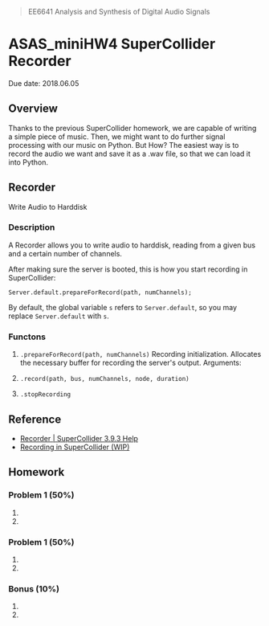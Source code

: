 > EE6641 Analysis and Synthesis of Digital Audio Signals
# ASAS_miniHW4  SuperCollider  Recorder
Due date: 2018.06.05

## Overview
Thanks to the previous SuperCollider homework, we are capable of writing a simple piece of music. Then, we might want to do further signal processing with our music on Python. But How? The easiest way is to record the audio we want and save it as a .wav file, so that we can load it into Python.

## Recorder
Write Audio to Harddisk
### Description
A Recorder allows you to write audio to harddisk, reading from a given bus and a certain number of channels.

After making sure the server is booted, this is how you start recording in SuperCollider:
```
Server.default.prepareForRecord(path, numChannels);
```
By default, the global variable ```s``` refers to ```Server.default```, so you may replace ```Server.default``` with ```s```.

### Functons
1. ```.prepareForRecord(path, numChannels)```
Recording initialization. Allocates the necessary buffer for recording the server's output.
Arguments:

2. ```.record(path, bus, numChannels, node, duration)```


3. ```.stopRecording```



## Reference
* [Recorder | SuperCollider 3.9.3 Help](http://doc.sccode.org/Classes/Recorder.html)
* [Recording in SuperCollider (WIP)](https://github.com/supercollider/supercollider/wiki/Recording-in-SuperCollider-(WIP))


## Homework
### Problem 1 (50%)
1. 

2.

### Problem 1 (50%)
1. 

2.

### Bonus (10%)
1. 

2.
